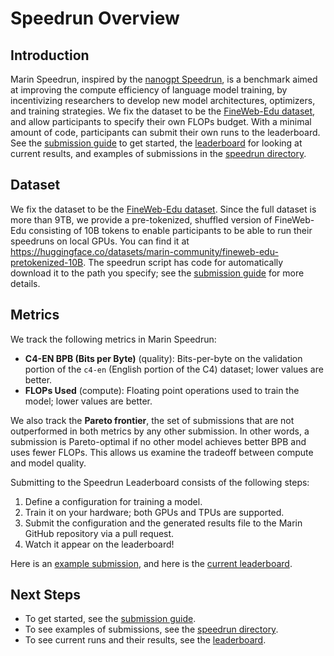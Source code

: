 # Speedrun Overview

## Introduction
Marin Speedrun, inspired by the [nanogpt Speedrun](https://github.com/KellerJordan/modded-nanogpt), is a benchmark
aimed at improving the compute efficiency of language model training, by
incentivizing researchers to develop new model architectures, optimizers, and
training strategies. We fix the dataset to be the [FineWeb-Edu dataset](https://huggingface.co/datasets/HuggingFaceFW/fineweb-edu), and allow participants to specify their own FLOPs budget. With a minimal amount of code, participants can submit their own runs to the leaderboard. See the [submission guide](../tutorials/submitting-speedrun.md) to get started, the [leaderboard](https://marin.community/speedrun) for looking at current results, and examples of submissions in the [speedrun directory](https://github.com/marin-community/marin/tree/main/experiments/speedrun).


## Dataset
We fix the dataset to be the [FineWeb-Edu dataset](https://huggingface.co/datasets/HuggingFaceFW/fineweb-edu). Since the full dataset is more than 9TB, we provide a pre-tokenized, shuffled version of FineWeb-Edu consisting of 10B tokens to enable participants to be able to run their speedruns on local GPUs. You can find it at https://huggingface.co/datasets/marin-community/fineweb-edu-pretokenized-10B. The speedrun script has code for automatically download it to the path you specify; see the [submission guide](../tutorials/submitting-speedrun.md) for more details.

## Metrics

We track the following metrics in Marin Speedrun:
- **C4-EN BPB (Bits per Byte)** (quality): Bits-per-byte on the validation portion of the `c4-en` (English portion of the C4) dataset; lower values are better.
- **FLOPs Used** (compute): Floating point operations used to train the model; lower values are better.

We also track the **Pareto frontier**, the set of submissions that are not
outperformed in both metrics by any other submission. In other words, a
submission is Pareto-optimal if no other model achieves better BPB and uses
fewer FLOPs. This allows us examine the tradeoff between compute and model quality.

Submitting to the Speedrun Leaderboard consists of the following steps:

1. Define a configuration for training a model.
2. Train it on your hardware; both GPUs and TPUs are supported.
3. Submit the configuration and the generated results file to the Marin GitHub repository via a pull request.
4. Watch it appear on the leaderboard!

Here is an [example submission](https://github.com/marin-community/marin/blob/main/experiments/speedrun/llama_75m/llama_75m.py),
and here is the [current leaderboard](https://marin.community/speedrun).

## Next Steps

- To get started, see the [submission guide](../tutorials/submitting-speedrun.md).
- To see examples of submissions, see the [speedrun directory](https://github.com/marin-community/marin/tree/main/experiments/speedrun).
- To see current runs and their results, see the [leaderboard](https://marin.community/speedrun).
